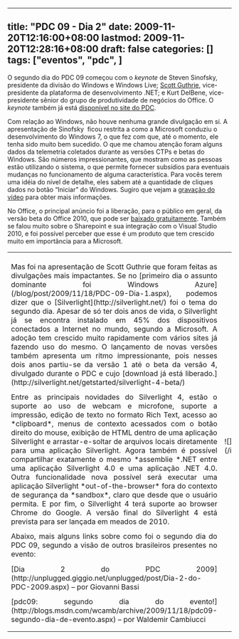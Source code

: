 
---
title: "PDC 09 - Dia 2"
date: 2009-11-20T12:16:00+08:00
lastmod: 2009-11-20T12:28:16+08:00
draft: false
categories: []
tags: ["eventos", "pdc", ]
---


O segundo dia do PDC 09 começou com o *keynote* de Steven Sinofsky, presidente da divisão do Windows e Windows Live; [Scott Guthrie](http://weblogs.asp.net/scottgu/), vice-presidente da plataforma de desenvolvimento .NET; e Kurt DelBene, vice-presidente sênior do grupo de produtividade de negócios do Office. O *keynote* também já está [disponível no site do PDC](http://microsoftpdc.com/Sessions/KEY02).

Com relação ao Windows, não houve nenhuma grande divulgação em si. A apresentação de Sinofsky  ficou restrita a como a Microsoft conduziu o desenvolvimento do Windows 7, o que fez com que, até o momento, ele tenha sido muito bem sucedido. O que me chamou atenção foram alguns dados da telemetria coletados durante as versões CTPs e betas do Windows. São números impressionantes, que mostram como as pessoas estão utilizando o sistema, o que permite fornecer subsídios para eventuais mudanças no funcionamento de alguma característica. Para vocês terem uma idéia do nível de detalhe, eles sabem até a quantidade de cliques dados no botão “Iniciar” do Windows. Sugiro que vejam a [gravação do vídeo](http://microsoftpdc.com/Sessions/KEY02) para obter mais informações.

No Office, o principal anúncio foi a liberação, para o público em geral, da versão beta do Office 2010, que pode ser [baixado gratuitamente](http://www.microsoft.com/2010). Também se falou muito sobre o Sharepoint e sua integração com o Visual Studio 2010, e foi possível perceber que esse é um produto que tem crescido muito em importância para a Microsoft.

 <table border="0"> <tbody> <tr> <td>  <p class="MsoNormal" style="text-align: justify; margin: 0cm 0cm 10pt;">Mas foi na apresentação de Scott Guthrie que foram feitas as divulgações mais impactantes. Se no [primeiro dia o assunto dominante foi Windows Azure](/blog/post/2009/11/18/PDC-09-Dia-1.aspx), podemos dizer que o [Silverlight](http://silverlight.net/) foi o tema do segundo dia. Apesar de só ter dois anos de vida, o Silverlight já se encontra instalado em 45% dos dispositivos conectados a Internet no mundo, segundo a Microsoft. A adoção tem crescido muito rapidamente com vários sites já fazendo uso do mesmo. O lançamento de novas versões também apresenta um ritmo impressionante, pois nesses dois anos partiu-se da versão 1 até o beta da versão 4, divulgado durante o PDC e cujo [download já está liberado.](http://silverlight.net/getstarted/silverlight-4-beta/)</p> <p style="text-align: justify; margin: 0cm 0cm 10pt;">Entre as principais novidades do Silverlight 4, estão o suporte ao uso de webcam e microfone, suporte a impressão, edição de texto no formato Rich Text, acesso ao *clipboard*, menus de contexto acessados com o botão direito do mouse, exibição de HTML dentro de uma aplicação Silverlight e arrastar-e-soltar de arquivos locais diretamente para uma aplicação Silverlight. Agora também é possível compartilhar exatamente o mesmo *assemblie *.NET entre uma aplicação Silverlight 4.0 e uma aplicação .NET 4.0. Outra funcionalidade nova possível será executar uma aplicação Silverlight *out-of-the-browser* fora do contexto de segurança da *sandbox*, claro que desde que o usuário permita. E por fim, o Silverlight 4 terá suporte ao browser Chrome do Google. A versão final do Silverlight 4 está prevista para ser lançada em meados de 2010.</p> <p style="text-align: justify; margin: 0cm 0cm 10pt;">Abaixo, mais alguns links sobre como foi o segundo dia do PDC 09, segundo a visão de outros brasileiros presentes no evento:</p> <p class="MsoNormal" style="text-align: justify; margin: 0cm 0cm 10pt;">[Dia 2 do PDC 2009](http://unplugged.giggio.net/unplugged/post/Dia-2-do-PDC-2009.aspx) – por Giovanni Bassi</p> <p class="MsoNormal" style="text-align: justify; margin: 0cm 0cm 10pt;">[pdc09: segundo dia do evento!](http://blogs.msdn.com/wcamb/archive/2009/11/18/pdc09-segundo-dia-de-evento.aspx) – por Waldemir Cambiucci</p> </td> <td>  <p>![](/img/2009%2f11%2fSilverlight.jpg)</p> </td> </tr> </tbody> </table> 

